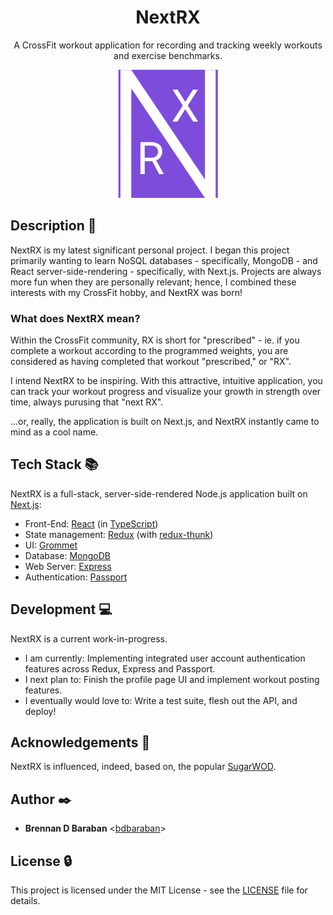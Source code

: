 <h1 align="center">NextRX</h1>
<p align="center">
  A CrossFit workout application for recording and tracking weekly workouts and exercise benchmarks.
</p>
<p align="center">
  <img src="https://github.com/bdbaraban/nextrx/blob/master/assets/nextrx-logo.png"
       alt="Design combining the letters N, R and X"
  />
</p>

## Description :speech_balloon:

NextRX is my latest significant personal project. I began this project primarily wanting to learn NoSQL databases - specifically, MongoDB - and React server-side-rendering - specifically, with Next.js. Projects are always more fun when they are personally relevant; hence, I combined these interests with my CrossFit hobby, and NextRX was born!

### What does NextRX mean?

Within the CrossFit community, RX is short for "prescribed" - ie. if you complete a workout according to the programmed weights, you are considered as having completed that workout "prescribed," or "RX".

I intend NextRX to be inspiring. With this attractive, intuitive application, you can track your workout progress and visualize your growth in strength over time, always purusing that "next RX".

...or, really, the application is built on Next.js, and NextRX instantly came to mind as a cool name.

## Tech Stack :books:

NextRX is a full-stack, server-side-rendered Node.js application built on [Next.js](https://nextjs.org/):

- Front-End: [React](https://reactjs.org/) (in [TypeScript](https://www.typescriptlang.org/))
- State management: [Redux](https://react-redux.js.org/) (with [redux-thunk](https://github.com/reduxjs/redux-thunk))
- UI: [Grommet](https://v2.grommet.io/)
- Database: [MongoDB](https://www.mongodb.com/)
- Web Server: [Express](https://expressjs.com/)
- Authentication: [Passport](http://www.passportjs.org/)

## Development :computer:

NextRX is a current work-in-progress.

- I am currently: Implementing integrated user account authentication features across Redux, Express and Passport.
- I next plan to: Finish the profile page UI and implement workout posting features.
- I eventually would love to: Write a test suite, flesh out the API, and deploy!

## Acknowledgements :pray:

NextRX is influenced, indeed, based on, the popular [SugarWOD](https://www.sugarwod.com/).

## Author :black_nib:

- **Brennan D Baraban** <[bdbaraban](https://github.com/bdbaraban)>

## License :lock:

This project is licensed under the MIT License - see the [LICENSE](./LICENSE) file for details.
